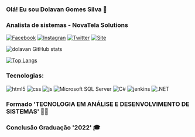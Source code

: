 ### Olá! Eu sou Dolavan Gomes Silva 👋 
### Analista de sistemas - NovaTela Solutions

[![Facebook](https://img.shields.io/badge/Facebook-1877F2?style=for-the-badge&logo=facebook&logoColor=white)](https://www.facebook.com/dolavan.silva)
[![Instagran](https://img.shields.io/badge/Instagram-E4405F?style=for-the-badge&logo=instagram&logoColor=white)](https://www.instagram.com/dolavansilva/)
[![Twitter](https://img.shields.io/badge/Twitter-1DA1F2?style=for-the-badge&logo=twitter&logoColor=white)](https://twitter.com/DolavanS)
[![Site](https://img.shields.io/website?label=novatela.com.br&style=for-the-badge&url=https://www.novatela.com.br/)](https://www.novatela.com.br)

![dolavan GitHub stats](https://github-readme-stats.vercel.app/api?username=dolavan&show_icons=true&theme=radical)


[![Top Langs](https://github-readme-stats.vercel.app/api/top-langs/?username=dolavan&langs_count=8)](https://github.com/dolavan/github-readme-stats)
<!--[![Top Langs](https://github-readme-stats.vercel.app/api/top-langs/?username=dolavan)](https://github.com/dolavan/github-readme-stats)-->
<!--[![Top Langs](https://github-readme-stats.vercel.app/api/top-langs/?username=dolavan&hide=javascript,html)](https://github.com/dolavan/github-readme-stats)-->






### Tecnologias: 

<div>
  <img align="center" alt="html5" src="https://img.shields.io/badge/HTML5-E34F26?style=for-the-badge&logo=html5&logoColor=white">
  <img align="center" alt="css" src="https://img.shields.io/badge/CSS3-1572B6?style=for-the-badge&logo=css3&logoColor=white">
  <img align="center" alt="js" src="https://img.shields.io/badge/JavaScript-F7DF1E?style=for-the-badge&logo=javascript&logoColor=black">
  <img align="center" alt="Microsoft SQL Server" src="https://img.shields.io/badge/Microsoft_SQL_Server-CC2927?style=for-the-badge&logo=microsoft-sql-server&logoColor=white">
  <img align="center" alt="C#" src="https://img.shields.io/badge/C%23-239120?style=for-the-badge&logo=c-sharp&logoColor=white">
  <img align="center" alt="jenkins" src="https://img.shields.io/badge/jenkins-2d1a07?style=for-the-badge&logo=jenkins&logoColor=white">
  <img align="center" alt=".NET" src="https://img.shields.io/badge/.NET-ffffff?style=for-the-badge&logo=%3E.NET&logoColor=black">


### Formado 'TECNOLOGIA EM ANÁLISE E DESENVOLVIMENTO DE SISTEMAS' 👨‍💻 
### Conclusão Graduação '2022' 🎓






